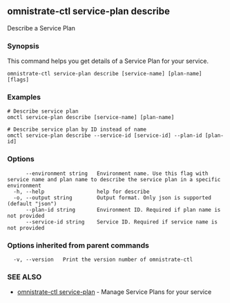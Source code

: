 ## omnistrate-ctl service-plan describe

Describe a Service Plan

### Synopsis

This command helps you get details of a Service Plan for your service.

```
omnistrate-ctl service-plan describe [service-name] [plan-name] [flags]
```

### Examples

```
# Describe service plan
omctl service-plan describe [service-name] [plan-name]

# Describe service plan by ID instead of name
omctl service-plan describe --service-id [service-id] --plan-id [plan-id]
```

### Options

```
      --environment string   Environment name. Use this flag with service name and plan name to describe the service plan in a specific environment
  -h, --help                 help for describe
  -o, --output string        Output format. Only json is supported (default "json")
      --plan-id string       Environment ID. Required if plan name is not provided
      --service-id string    Service ID. Required if service name is not provided
```

### Options inherited from parent commands

```
  -v, --version   Print the version number of omnistrate-ctl
```

### SEE ALSO

* [omnistrate-ctl service-plan](omnistrate-ctl_service-plan.md)	 - Manage Service Plans for your service

